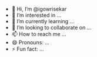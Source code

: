 - 👋 Hi, I’m @igowrisekar
- 👀 I’m interested in ...
- 🌱 I’m currently learning ...
- 💞️ I’m looking to collaborate on ...
- 📫 How to reach me ...
- 😄 Pronouns: ...
- ⚡ Fun fact: ...

<!---
igowrisekar/igowrisekar is a ✨ special ✨ repository because its `README.md` (this file) appears on your GitHub profile.
You can click the Preview link to take a look at your changes.
--->
